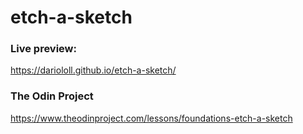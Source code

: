 # etch-a-sketch

### Live preview:
https://dariololl.github.io/etch-a-sketch/

### The Odin Project
https://www.theodinproject.com/lessons/foundations-etch-a-sketch
